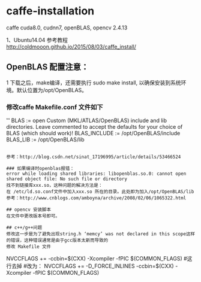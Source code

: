 # caffe-installation
caffe cuda8.0, cudnn7, openBLAS, opencv 2.4.13

1、Ubuntu14.04 参考教程 http://coldmooon.github.io/2015/08/03/caffe_install/

## OpenBLAS 配置注意：

1 下载之后，make编译，还需要执行 sudo make install, 以确保安装到系统环境。默认位置为/opt/OpenBLAS。

### 修改caffe Makefile.conf 文件如下
‵‵‵
BLAS := open
 Custom (MKL/ATLAS/OpenBLAS) include and lib directories.
 Leave commented to accept the defaults for your choice of BLAS
 (which should work)!
BLAS_INCLUDE :=  /opt/OpenBLAS/include
BLAS_LIB := /opt/OpenBLAS/lib
```

参考：http://blog.csdn.net/sinat_17196995/article/details/53466524

### 如果编译时openblas报错：
error while loading shared libraries: libopenblas.so.0: cannot open shared object file: No such file or directory
找不到链接库xxx.so，这种问题的解决方法是：
在 /etc/ld.so.conf文件中加入xxx.so 所在的目录。此处即为加入/opt/OpenBLAS/lib
参考：http://www.cnblogs.com/amboyna/archive/2008/02/06/1065322.html

## opencv 安装脚本
在文件中更改版本号即可。

## c++/g++问题
修改这一步是为了避免出现string.h ‘memcy’ was not declared in this scope这样的错误，这种错误通常是由于gcc版本太新而导致的
修改 Makefile 文件
```
NVCCFLAGS += -ccbin=$(CXX) -Xcompiler -fPIC $(COMMON_FLAGS)  #这行去掉
#改为：
NVCCFLAGS += -D_FORCE_INLINES -ccbin=$(CXX) -Xcompiler -fPIC $(COMMON_FLAGS)
```
